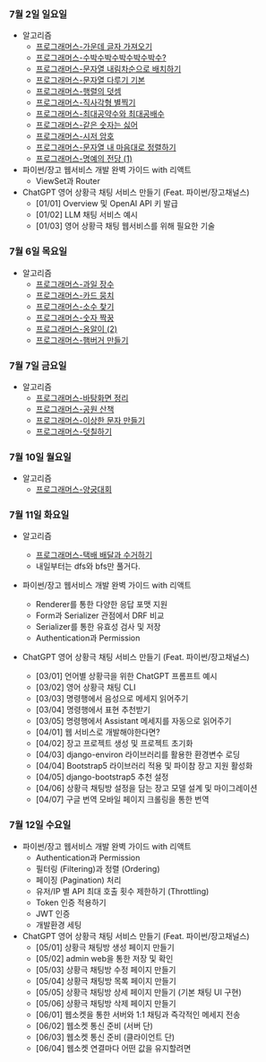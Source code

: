 ### 7월 2일 일요일

- 알고리즘
  - [프로그래머스-가운데 글자 가져오기](https://github.com/sc303030/algorithm_practice/blob/d62d2019a76d34e80cc41487bb0b93123f20d345/%ED%94%84%EB%A1%9C%EA%B7%B8%EB%9E%98%EB%A8%B8%EC%8A%A4/%5B%ED%94%84%EB%A1%9C%EA%B7%B8%EB%9E%98%EB%A8%B8%EC%8A%A4%5D%20%EA%B0%80%EC%9A%B4%EB%8D%B0%20%EA%B8%80%EC%9E%90%20%EA%B0%80%EC%A0%B8%EC%98%A4%EA%B8%B0%20%ED%8C%8C%EC%9D%B4%EC%8D%AC.md)
  - [프로그래머스-수박수박수박수박수박수?](https://github.com/sc303030/algorithm_practice/blob/1c292929c0bcaa1da9ac6299f5b1897763c92f68/%ED%94%84%EB%A1%9C%EA%B7%B8%EB%9E%98%EB%A8%B8%EC%8A%A4/%5B%ED%94%84%EB%A1%9C%EA%B7%B8%EB%9E%98%EB%A8%B8%EC%8A%A4%5D%20%EC%88%98%EB%B0%95%EC%88%98%EB%B0%95%EC%88%98%EB%B0%95%EC%88%98%EB%B0%95%EC%88%98%EB%B0%95%EC%88%98%20%ED%8C%8C%EC%9D%B4%EC%8D%AC.md)
  - [프로그래머스-문자열 내림차순으로 배치하기](https://github.com/sc303030/algorithm_practice/blob/693b982502a2367ae9e04650c3ea1938a3f3c551/%ED%94%84%EB%A1%9C%EA%B7%B8%EB%9E%98%EB%A8%B8%EC%8A%A4/%5B%ED%94%84%EB%A1%9C%EA%B7%B8%EB%9E%98%EB%A8%B8%EC%8A%A4%5D%20%EB%AC%B8%EC%9E%90%EC%97%B4%20%EB%82%B4%EB%A6%BC%EC%B0%A8%EC%88%9C%EC%9C%BC%EB%A1%9C%20%EB%B0%B0%EC%B9%98%ED%95%98%EA%B8%B0%20%ED%8C%8C%EC%9D%B4%EC%8D%AC.md)
  - [프로그래머스-문자열 다루기 기본](https://github.com/sc303030/algorithm_practice/blob/030dff5e1821e2cff02ae4eeb6220fee519bac5c/%ED%94%84%EB%A1%9C%EA%B7%B8%EB%9E%98%EB%A8%B8%EC%8A%A4/%5B%ED%94%84%EB%A1%9C%EA%B7%B8%EB%9E%98%EB%A8%B8%EC%8A%A4%5D%20%EB%AC%B8%EC%9E%90%EC%97%B4%20%EB%8B%A4%EB%A3%A8%EA%B8%B0%20%EA%B8%B0%EB%B3%B8%20%ED%8C%8C%EC%9D%B4%EC%8D%AC.md)
  - [프로그래머스-행렬의 덧셈](https://github.com/sc303030/algorithm_practice/blob/056320c90dd60033eb982b9553248c6d163784f2/%ED%94%84%EB%A1%9C%EA%B7%B8%EB%9E%98%EB%A8%B8%EC%8A%A4/%5B%ED%94%84%EB%A1%9C%EA%B7%B8%EB%9E%98%EB%A8%B8%EC%8A%A4%5D%20%ED%96%89%EB%A0%AC%EC%9D%98%20%EB%8D%A7%EC%85%88%20%ED%8C%8C%EC%9D%B4%EC%8D%AC.md)
  - [프로그래머스-직사각형 별찍기](https://github.com/sc303030/algorithm_practice/blob/e2567bc8765886f3e1534dddee5af9a04f3fe371/%ED%94%84%EB%A1%9C%EA%B7%B8%EB%9E%98%EB%A8%B8%EC%8A%A4/%5B%ED%94%84%EB%A1%9C%EA%B7%B8%EB%9E%98%EB%A8%B8%EC%8A%A4%5D%20%EC%A7%81%EC%82%AC%EA%B0%81%ED%98%95%20%EB%B3%84%EC%B0%8D%EA%B8%B0%20%ED%8C%8C%EC%9D%B4%EC%8D%AC.md)
  - [프로그래머스-최대공약수와 최대공배수](https://github.com/sc303030/algorithm_practice/blob/3cd403e9c19e68630829ddd4de3c253f51ac32cc/%ED%94%84%EB%A1%9C%EA%B7%B8%EB%9E%98%EB%A8%B8%EC%8A%A4/%5B%ED%94%84%EB%A1%9C%EA%B7%B8%EB%9E%98%EB%A8%B8%EC%8A%A4%5D%20%EC%B5%9C%EB%8C%80%EA%B3%B5%EC%95%BD%EC%88%98%EC%99%80%20%EC%B5%9C%EC%86%8C%EA%B3%B5%EB%B0%B0%EC%88%98%20%ED%8C%8C%EC%9D%B4%EC%8D%AC.md)
  - [프로그래머스-같은 숫자는 싫어](https://github.com/sc303030/algorithm_practice/blob/dea3bdbe2932effeec140d6c088f472c842e118a/%ED%94%84%EB%A1%9C%EA%B7%B8%EB%9E%98%EB%A8%B8%EC%8A%A4/%5B%ED%94%84%EB%A1%9C%EA%B7%B8%EB%9E%98%EB%A8%B8%EC%8A%A4%5D%20%EA%B0%99%EC%9D%80%20%EC%88%AB%EC%9E%90%EB%8A%94%20%EC%8B%AB%EC%96%B4%20%ED%8C%8C%EC%9D%B4%EC%8D%AC.md)
  - [프로그래머스-시저 암호](https://github.com/sc303030/algorithm_practice/blob/bf5f56b11e5b89f06e33a76a03cdf14ae3f89045/%ED%94%84%EB%A1%9C%EA%B7%B8%EB%9E%98%EB%A8%B8%EC%8A%A4/%5B%ED%94%84%EB%A1%9C%EA%B7%B8%EB%9E%98%EB%A8%B8%EC%8A%A4%5D%20%EC%8B%9C%EC%A0%80%20%EC%95%94%ED%98%B8%20%ED%8C%8C%EC%9D%B4%EC%8D%AC.md)
  - [프로그래머스-문자열 내 마음대로 정렬하기](https://github.com/sc303030/algorithm_practice/blob/34ef38995e45d7a6f7374cc2872dda66e631e2a1/%ED%94%84%EB%A1%9C%EA%B7%B8%EB%9E%98%EB%A8%B8%EC%8A%A4/%5B%ED%94%84%EB%A1%9C%EA%B7%B8%EB%9E%98%EB%A8%B8%EC%8A%A4%5D%20%EB%AC%B8%EC%9E%90%EC%97%B4%20%EB%82%B4%20%EB%A7%88%EC%9D%8C%EB%8C%80%EB%A1%9C%20%EC%A0%95%EB%A0%AC%ED%95%98%EA%B8%B0%20%ED%8C%8C%EC%9D%B4%EC%8D%AC.md)
  - [프로그래머스-명예의 전당 (1)](https://github.com/sc303030/algorithm_practice/blob/3f084fe03a1b5d19c8d2109241dab0b3294fc6b8/%ED%94%84%EB%A1%9C%EA%B7%B8%EB%9E%98%EB%A8%B8%EC%8A%A4/%5B%ED%94%84%EB%A1%9C%EA%B7%B8%EB%9E%98%EB%A8%B8%EC%8A%A4%5D%20%EB%AA%85%EC%98%88%EC%9D%98%20%EC%A0%84%EB%8B%B9%20(1)%20%ED%8C%8C%EC%9D%B4%EC%8D%AC.md)
- 파이썬/장고 웹서비스 개발 완벽 가이드 with 리액트
  - ViewSet과 Router
- ChatGPT 영어 상황극 채팅 서비스 만들기 (Feat. 파이썬/장고채널스)
  - [01/01] Overview 및 OpenAI API 키 발급
  - [01/02] LLM 채팅 서비스 예시
  - [01/03] 영어 상황극 채팅 웹서비스를 위해 필요한 기술

### 7월 6일 목요일

- 알고리즘
  - [프로그래머스-과일 장수](https://github.com/sc303030/algorithm_practice/blob/f93c21cf0dadacc91ffe9848151d860a0f8a3799/%ED%94%84%EB%A1%9C%EA%B7%B8%EB%9E%98%EB%A8%B8%EC%8A%A4/%5B%ED%94%84%EB%A1%9C%EA%B7%B8%EB%9E%98%EB%A8%B8%EC%8A%A4%5D%20%EA%B3%BC%EC%9D%BC%20%EC%9E%A5%EC%88%98%20%ED%8C%8C%EC%9D%B4%EC%8D%AC.md)
  - [프로그래머스-카드 뭉치](https://github.com/sc303030/algorithm_practice/blob/845e3c936e440bf2742a7f3592ad70d94f99b815/%ED%94%84%EB%A1%9C%EA%B7%B8%EB%9E%98%EB%A8%B8%EC%8A%A4/%5B%ED%94%84%EB%A1%9C%EA%B7%B8%EB%9E%98%EB%A8%B8%EC%8A%A4%5D%20%EC%B9%B4%EB%93%9C%20%EB%AD%89%EC%B9%98%20%ED%8C%8C%EC%9D%B4%EC%8D%AC.md)
  - [프로그래머스-소수 찾기](http://github.com/sc303030/algorithm_practice/commit/d3480fe84c8c71fd9fbcfe3d84f583ab825c4611)
  - [프로그래머스-숫자 짝꿍](https://github.com/sc303030/algorithm_practice/blob/a0bb6b4c9694efc26e1b60e2536dc4d7c5aa158d/%ED%94%84%EB%A1%9C%EA%B7%B8%EB%9E%98%EB%A8%B8%EC%8A%A4/%5B%ED%94%84%EB%A1%9C%EA%B7%B8%EB%9E%98%EB%A8%B8%EC%8A%A4%5D%20%EC%88%AB%EC%9E%90%20%EC%A7%9D%EA%BF%8D%20%ED%8C%8C%EC%9D%B4%EC%8D%AC.md)
  - [프로그래머스-옹알이 (2)](https://github.com/sc303030/algorithm_practice/blob/3b94465b7d47c3aa0be011602a6ed2dd3bcc9129/%ED%94%84%EB%A1%9C%EA%B7%B8%EB%9E%98%EB%A8%B8%EC%8A%A4/%5B%ED%94%84%EB%A1%9C%EA%B7%B8%EB%9E%98%EB%A8%B8%EC%8A%A4%5D%20%EC%98%B9%EC%95%8C%EC%9D%B4%20(2)%20%ED%8C%8C%EC%9D%B4%EC%8D%AC.md)
  - [프로그래머스-햄버거 만들기](https://github.com/sc303030/algorithm_practice/blob/6d15526867654d0c19cb3c8bb1e29beaf3484106/%ED%94%84%EB%A1%9C%EA%B7%B8%EB%9E%98%EB%A8%B8%EC%8A%A4/%5B%ED%94%84%EB%A1%9C%EA%B7%B8%EB%9E%98%EB%A8%B8%EC%8A%A4%5D%20%ED%96%84%EB%B2%84%EA%B1%B0%20%EB%A7%8C%EB%93%A4%EA%B8%B0%20%ED%8C%8C%EC%9D%B4%EC%8D%AC.md)

### 7월 7일 금요일

- 알고리즘
  - [프로그래머스-바탕화면 정리](https://github.com/sc303030/algorithm_practice/blob/52cf86087c3c8e7e633c9785f0f58b2017fbd7ed/%ED%94%84%EB%A1%9C%EA%B7%B8%EB%9E%98%EB%A8%B8%EC%8A%A4/%5B%ED%94%84%EB%A1%9C%EA%B7%B8%EB%9E%98%EB%A8%B8%EC%8A%A4%5D%20%EB%B0%94%ED%83%95%ED%99%94%EB%A9%B4%20%EC%A0%95%EB%A6%AC%20%ED%8C%8C%EC%9D%B4%EC%8D%AC.md)
  - [프로그래머스-공원 산책](https://github.com/sc303030/algorithm_practice/blob/6a1985d5062fabae43c9e96ed669a47971f76115/%ED%94%84%EB%A1%9C%EA%B7%B8%EB%9E%98%EB%A8%B8%EC%8A%A4/%5B%ED%94%84%EB%A1%9C%EA%B7%B8%EB%9E%98%EB%A8%B8%EC%8A%A4%5D%20%EA%B3%B5%EC%9B%90%20%EC%82%B0%EC%B1%85%20%ED%8C%8C%EC%9D%B4%EC%8D%AC.md)
  - [프로그래머스-이상한 문자 만들기](https://github.com/sc303030/algorithm_practice/blob/c9838a2a656e4c714a716ced8ede1e9aa464265f/%ED%94%84%EB%A1%9C%EA%B7%B8%EB%9E%98%EB%A8%B8%EC%8A%A4/%5B%ED%94%84%EB%A1%9C%EA%B7%B8%EB%9E%98%EB%A8%B8%EC%8A%A4%5D%20%EC%9D%B4%EC%83%81%ED%95%9C%20%EB%AC%B8%EC%9E%90%20%EB%A7%8C%EB%93%A4%EA%B8%B0%20%ED%8C%8C%EC%9D%B4%EC%8D%AC.md)
  - [프로그래머스-덧칠하기](https://github.com/sc303030/algorithm_practice/blob/5a15676bb6bdad5c7b37b2d589d4e54486d7cb38/%ED%94%84%EB%A1%9C%EA%B7%B8%EB%9E%98%EB%A8%B8%EC%8A%A4/%5B%ED%94%84%EB%A1%9C%EA%B7%B8%EB%9E%98%EB%A8%B8%EC%8A%A4%5D%20%EB%8D%A7%EC%B9%A0%ED%95%98%EA%B8%B0%20%ED%8C%8C%EC%9D%B4%EC%8D%AC.md)

### 7월 10일 월요일

- 알고리즘
  - [프로그래머스-양궁대회](https://github.com/sc303030/algorithm_practice/blob/c867124a4bcdde33db7b2ec5281af35ae6b674bb/%ED%94%84%EB%A1%9C%EA%B7%B8%EB%9E%98%EB%A8%B8%EC%8A%A4/%5B%ED%94%84%EB%A1%9C%EA%B7%B8%EB%9E%98%EB%A8%B8%EC%8A%A4%5D%20%EC%96%91%EA%B6%81%EB%8C%80%ED%9A%8C%20%ED%8C%8C%EC%9D%B4%EC%8D%AC.md)

### 7월 11일 화요일

- 알고리즘
  - [프로그래머스-택배 배달과 수거하기](https://github.com/sc303030/algorithm_practice/blob/3988ca1d414a78f48feab987179f58d04379a771/%ED%94%84%EB%A1%9C%EA%B7%B8%EB%9E%98%EB%A8%B8%EC%8A%A4/%5B%ED%94%84%EB%A1%9C%EA%B7%B8%EB%9E%98%EB%A8%B8%EC%8A%A4%5D%20%ED%83%9D%EB%B0%B0%20%EB%B0%B0%EB%8B%AC%EA%B3%BC%20%EC%88%98%EA%B1%B0%ED%95%98%EA%B8%B0%20%ED%8C%8C%EC%9D%B4%EC%8D%AC.md)
  - 내일부터는 dfs와 bfs만 풀거다.

- 파이썬/장고 웹서비스 개발 완벽 가이드 with 리액트
  - Renderer를 통한 다양한 응답 포맷 지원
  - Form과 Serializer 관점에서 DRF 비교
  - Serializer를 통한 유효성 검사 및 저장
  - Authentication과 Permission

- ChatGPT 영어 상황극 채팅 서비스 만들기 (Feat. 파이썬/장고채널스)
  - [03/01] 언어별 상황극을 위한 ChatGPT 프롬프트 예시
  - [03/02] 영어 상황극 채팅 CLI
  - [03/03] 명령행에서 음성으로 메세지 읽어주기
  - [03/04] 명령행에서 표현 추천받기
  - [03/05] 명령행에서 Assistant 메세지를 자동으로 읽어주기
  - [04/01] 웹 서비스로 개발해야한다면?
  - [04/02] 장고 프로젝트 생성 및 프로젝트 초기화
  - [04/03] django-environ 라이브러리를 활용한 환경변수 로딩
  - [04/04] Bootstrap5 라이브러리 적용 및 파이참 장고 지원 활성화
  - [04/05] django-bootstrap5 추천 설정
  - [04/06] 상황극 채팅방 설정을 담는 장고 모델 설계 및 마이그레이션
  - [04/07] 구글 번역 모바일 페이지 크롤링을 통한 번역

### 7월 12일 수요일

- 파이썬/장고 웹서비스 개발 완벽 가이드 with 리액트
  - Authentication과 Permission
  - 필터링 (Filtering)과 정렬 (Ordering)
  - 페이징 (Pagination) 처리
  - 유저/IP 별 API 최대 호출 횟수 제한하기 (Throttling)
  - Token 인증 적용하기
  - JWT 인증
  - 개발환경 세팅
- ChatGPT 영어 상황극 채팅 서비스 만들기 (Feat. 파이썬/장고채널스)
  - [05/01] 상황극 채팅방 생성 페이지 만들기
  - [05/02] admin web을 통한 저장 및 확인
  - [05/03] 상황극 채팅방 수정 페이지 만들기
  - [05/04] 상황극 채팅방 목록 페이지 만들기
  - [05/05] 상황극 채팅방 상세 페이지 만들기 (기본 채팅 UI 구현)
  - [05/06] 상황극 채팅방 삭제 페이지 만들기
  - [06/01] 웹소켓을 통한 서버와 1:1 채팅과 즉각적인 메세지 전송
  - [06/02] 웹소켓 통신 준비 (서버 단)
  - [06/03] 웹소켓 통신 준비 (클라이언트 단)
  - [06/04] 웹소켓 연결마다 어떤 값을 유지할려면